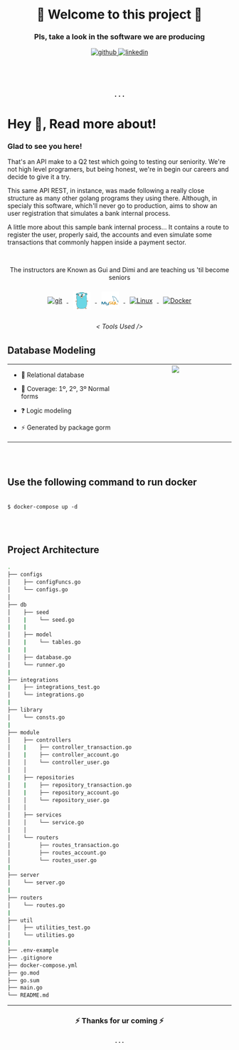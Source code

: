


<h1 align="center"> 🚀 Welcome to this project 🚀 </h1>

<h3 align="center"> Pls, take a look in the software we are producing </h3>
<div align="center">
<a href="https://github.com/RodolfoMRibeiro/" target="_blank">
<img align="center" src=https://img.shields.io/badge/github-%2324292e.svg?&style=for-the-badge&logo=github&logoColor=white alt=github style="margin-bottom: 5px;" /> </a>
<a href="https://www.linkedin.com/in/rodolfomarquesribeiro/" target="_blank">
<img align="center" src=https://img.shields.io/badge/linkedin-%231E77B5.svg?&style=for-the-badge&logo=linkedin&logoColor=white alt=linkedin style="margin-bottom: 5px;" /> </a>
</div> 

<br> <br>

<h3 align="center"> . . . </h3>

# Hey 👋, Read more about!  




### Glad to see you here!  

That's an API make to a Q2 test which going to testing our seniority. We're not high level programers, but being honest, we're in begin our careers and decide to give it a try.

This same API REST, in instance, was made following a really close structure as many other golang programs they using there. Although, in specialy this software, which'll never go to production, aims to show an user registration that simulates a bank internal process. 

A little more about this sample bank internal process... It contains a route to register the user, properly said, the accounts and even simulate some transactions that commonly happen inside a payment sector.

<br>
<p align="center"> The instructors are Known as Gui and Dimi and are teaching us 'til become seniors </p>


<div align="center">
<a href="https://git-scm.com/" target="_blank" rel="noreferrer"> <img style="margin: 10px" src="https://www.vectorlogo.zone/logos/git-scm/git-scm-icon.svg" alt="git" width="40" height="40" align="center"/> </a> 
<a href="https://golang.org" target="_blank" rel="noreferrer"> <img style="margin: 10px" src="https://raw.githubusercontent.com/devicons/devicon/master/icons/go/go-original.svg" alt="go" width="40" height="40" align="center"/> </a> 
<a href="https://www.mysql.com/" target="_blank" rel="noreferrer"> <img style="margin: 10px" src="https://raw.githubusercontent.com/devicons/devicon/master/icons/mysql/mysql-original-wordmark.svg" alt="mysql" width="40" height="40" align="center"/> </a> 
<a href="https://ubuntu.com/" target="_blank" rel="noreferrer"> <img style="margin: 10px" src="https://profilinator.rishav.dev/skills-assets/linux-original.svg" alt="Linux" width="40" height="40" align="center"/> </a>
<a href="https://www.docker.com/" target="_blank" rel="noreferrer"> <img style="margin: 10px" src="https://profilinator.rishav.dev/skills-assets/docker-original-wordmark.svg" alt="Docker" width="40" height="40" align="center"/> </a>
</div>  
<h6 align="center"> < Tools Used /> </h6>


## Database Modeling
<table><tr><td align="left" width="50%">

- 🔭 Relational database
  

- 🌱 Coverage: 1º, 2º, 3º Normal forms
  

- ❓ Logic modeling
  

- ⚡ Generated by package gorm


</td><td valign="top" width="50%">

<div align="center">
    
<img style="margin: auto" src="https://user-images.githubusercontent.com/89111957/181146633-b602e870-492d-4529-8242-b82f94a4b6bc.png" align="center" style=" width=200px height= 200px " />
</div>  


</td></tr></table>  
<br> <br> 

## Use the following command to run docker


```

$ docker-compose up -d

```
<br> <br> 




## Project Architecture

```bash
.
├── configs
│    ├── configFuncs.go
│    └── configs.go
│  
├── db
│    ├── seed
│    |    └── seed.go
|    |
│    ├── model
│    |    └── tables.go
|    |
│    ├── database.go
│    └── runner.go
|
├── integrations 
|    ├── integrations_test.go
│    └── integrations.go
|
├── library
│    └── consts.go
|
├── module
│    ├── controllers
│    |    ├── controller_transaction.go
│    |    ├── controller_account.go
│    │    └── controller_user.go
│    │
|    ├── repositories
│    |    ├── repository_transaction.go
│    |    ├── repository_account.go
│    │    └── repository_user.go
│    │ 
│    ├── services
│    │    └── service.go
│    │
│    └── routers
│         ├── routes_transaction.go
│         ├── routes_account.go
│         └── routes_user.go
|
├── server
│    └── server.go
|
├── routers 
│    └── routes.go
|
├── util
│    ├── utilities_test.go
│    └── utilities.go
|
├── .env-example
├── .gitignore
├── docker-compose.yml
├── go.mod
├── go.sum
├── main.go
└── README.md


```

<hr>
<h3 align="center"> ⚡ Thanks for ur coming ⚡ </h3>
<h4 align="center"> . . . </h4>

